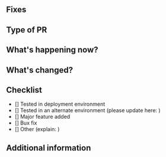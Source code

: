 ## Fixes

## Type of PR

## What's happening now?

## What's changed?

## Checklist
- [] Tested in deployment environment
- [] Tested in an alternate environment (please update here: )
- [] Major feature added
- [] Bux fix
- [] Other (explain: )

## Additional information

